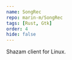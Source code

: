 ```yaml
---
name: SongRec
repo: marin-m/SongRec
tags: [Rust, Gtk]
order: 4
hide: false
---
```

Shazam client for Linux.